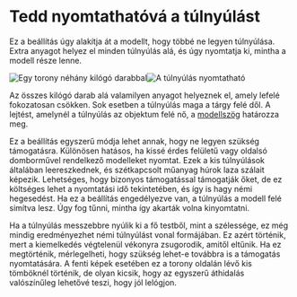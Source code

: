 # Tedd nyomtathatóvá a túlnyúlást

Ez a beállítás úgy alakítja át a modellt, hogy többé ne legyen túlnyúlása. Extra anyagot helyez el minden túlnyúlás alá, és úgy nyomtatja ki, mintha a modell része lenne.

<!--screenshot {
"image_path": "conical_overhang_enabled_disabled.png",
"models": [{"script": "castle.scad"}],
"camera_position": [0, 189, 25],
"settings": {
    "conical_overhang_enabled": false
},
"colours": 8
}-->

<!--screenshot {
"image_path": "conical_overhang_enabled_enabled.png",
"models": [{"script": "castle.scad"}],
"camera_position": [0, 189, 25],
"settings": {
    "conical_overhang_enabled": true,
    "conical_overhang_angle": 50
},
"colours": 8
}-->

![Egy torony néhány kilógó darabbal](../images/conical_overhang_enabled_disabled.png)![A túlnyúlás nyomtatható](../images/conical_overhang_enabled_enabled.png)

Az összes kilógó darab alá valamilyen anyagot helyeznek el, amely lefelé fokozatosan csökken. Sok esetben a túlnyúlás maga a tárgy felé dől. A lejtést, amelynél a túlnyúlás az objektum felé nő, a [modellszög](conical_overhang_angle.md) határozza meg.

Ez a beállítás egyszerű módja lehet annak, hogy ne legyen szükség támogatásra. Különösen hatásos, ha kissé érdes felületű vagy oldalsó domborművel rendelkező modelleket nyomtat. Ezek a kis túlnyúlások általában leereszkednek, és szétkapcsolt műanyag húrok laza szálait képezik. Lehetséges, hogy bizonyos támogatással támogatják őket, de ez költséges lehet a nyomtatási idő tekintetében, és így is hagy némi hegesedést. Ha ez a beállítás engedélyezve van, a túlnyúlás a modell felé simítva lesz. Úgy fog tűnni, mintha így akarták volna kinyomtatni.

Ha a túlnyúlás messzebbre nyúlik ki a fő testből, mint a szélessége, ez még mindig eredményezhet némi túlnyúlást vonal formájában. Ez azért történik, mert a kiemelkedés végtelenül vékonyra zsugorodik, amitől eltűnik. Ha ez megtörténik, mérlegelheti, hogy szükség lehet-e továbbra is a támogatás nyomtatására. A fenti képek esetében ez a torony oldalán lévő kis tömböknél történik, de olyan kicsik, hogy az egyszerű áthidalás valószínűleg lehetővé teszi, hogy jól lelógjon.
